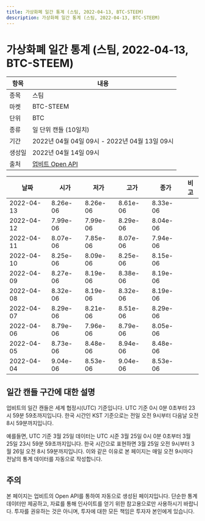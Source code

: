 ```yaml
---
title: 가상화폐 일간 통계 (스팀, 2022-04-13, BTC-STEEM)
description: 가상화폐 일간 통계 (스팀, 2022-04-13, BTC-STEEM)
---
```



가상화폐 일간 통계 (스팀, 2022-04-13, BTC-STEEM)
===

|항목|내용|
|--|--|
|종목|스팀|
|마켓|BTC-STEEM|
|단위|BTC|
|종류|일 단위 캔들 (10일치)|
|기간|2022년 04월 04일 09시 - 2022년 04월 13일 09시|
|생성일|2022년 04월 14일 09시|
|출처|[업비트 Open API](https://docs.upbit.com)|


|날짜|시가|저가|고가|종가|비고|
|--|--|--|--|--|--|
|2022-04-13|8.26e-06|8.26e-06|8.61e-06|8.33e-06|    |
|2022-04-12|7.99e-06|7.99e-06|8.29e-06|8.04e-06|    |
|2022-04-11|8.07e-06|7.85e-06|8.07e-06|7.94e-06|    |
|2022-04-10|8.25e-06|8.09e-06|8.25e-06|8.15e-06|    |
|2022-04-09|8.27e-06|8.19e-06|8.38e-06|8.19e-06|    |
|2022-04-08|8.32e-06|8.19e-06|8.32e-06|8.19e-06|    |
|2022-04-07|8.29e-06|8.21e-06|8.51e-06|8.29e-06|    |
|2022-04-06|8.79e-06|7.96e-06|8.79e-06|8.05e-06|    |
|2022-04-05|8.73e-06|8.48e-06|8.94e-06|8.48e-06|    |
|2022-04-04|9.04e-06|8.53e-06|9.04e-06|8.53e-06|    |


일간 캔들 구간에 대한 설명
---


업비트의 일간 캔들은 세계 협정시(UTC) 기준입니다. 
UTC 기준 0시 0분 0초부터 23시 59분 59초까지입니다. 
한국 시간인 KST 기준으로는 전일 오전 9시부터 다음날 오전 8시 59분까지입니다. 


예를들면, UTC 기준 3월 25일 데이터는 UTC 시준 3월 25일 0시 0분 0초부터 3월 25일 23시 59분 59초까지입니다. 
한국 시간으로 표현하면 3월 25일 오전 9시부터 3월 26일 오전 8시 59분까지입니다. 
이와 같은 이유로 본 페이지는 매일 오전 9시마다 전날의 통계 데이터를 자동으로 작성합니다. 


주의
---


본 페이지는 업비트의 Open API를 통하여 자동으로 생성된 페이지입니다. 
단순한 통계 데이터만 제공하고, 자료를 통해 인사이트를 얻기 위한 참고용으로만 사용하시기 바랍니다. 
투자를 권유하는 것은 아니며, 투자에 대한 모든 책임은 투자자 본인에게 있습니다. 
